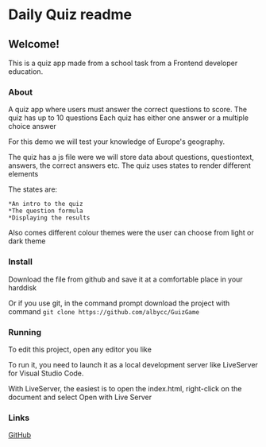 # Daily Quiz readme
## Welcome!

This is a quiz app made from a school task from a Frontend developer education.


### About

A quiz app where users must answer the correct questions to score.
The quiz has up to 10 questions
Each quiz has either one answer or a multiple choice answer

For this demo we will test your knowledge of Europe's geography.

The quiz has a js file were we will store data about questions, questiontext, answers, the correct answers etc.
The quiz uses states to render different elements

The states are:

    *An intro to the quiz
    *The question formula
    *Displaying the results

Also comes different colour themes were the user can choose from light or dark theme

### Install

Download the file from github and save it at a comfortable place in your harddisk

Or if you use git, in the command prompt download the project with command
`git clone https://github.com/albycc/GuizGame`

### Running

To edit this project, open any editor you like

To run it, you need to launch it as a local development server like LiveServer for Visual Studio Code.

With LiveServer, the easiest is to open the index.html, right-click on the document and select Open with Live Server

### Links

[GitHub](https://github.com/albycc/GuizGame "Takes you to the projects repository on gitHub")
